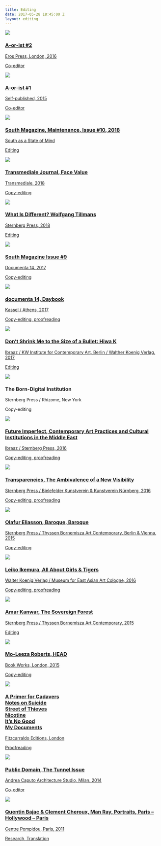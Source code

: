 ```yaml
---
title: Editing
date: 2017-05-28 18:45:00 Z
layout: editing
---
```


<div class="item">
<a href="http://cargocollective.com/aorist/No-2">
	<div class="cover">
		<img src="../assets/img/aorist-2.jpg">
	</div>
	<div class="description">
		<h3>A-or-ist #2</h3>
		<p class="publisher">Eros Press, London, 2016</p>
		<p class="role">Co-editor</p>
	</div>
</a>
</div>

<div class="item">
<a href="http://cargocollective.com/aorist/No-1">
	<div class="cover">
		<img src="../assets/img/aorist-1.jpg">
	</div>
	<div class="description">
		<h3>A-or-ist #1</h3>
		<p class="publisher">Self-published, 2015</p>
		<p class="role">Co-editor</p>
	</div>
</a>
</div>

<div class="item">
	<a href="/uploads/2SOUTHI10-2018.jpg">
		<div class="cover">
			<img src="/uploads/South2.jpg">
		</div>
		<div class="description">
			<h3>South Magazine, Maintenance, Issue #10, 2018</h3>
			<p class="publisher">South as a State of Mind</p>
			<p class="role">Editing</p>
		</div>
	</a>
</div>

<div class="item">
	<a href="https://transmediale.de/content/transmedialejournal-face-value-edition-is-out-now">
		<div class="cover">
			<img src="/uploads/transm.jpeg">
		</div>
		<div class="description">
			<h3>Transmediale Journal, Face Value</h3>
			<p class="publisher">Transmediale, 2018</p>
			<p class="role">Copy-editing</p>
		</div>
	</a>
</div>

<div class="item">
	<a href="http://www.sternberg-press.com/index.php?pageId=1816&bookId=709&l=en">
		<div class="cover">
			<img src="http://www.sternberg-press.com/files/book/709/Jahresring64_Tillmans_What-Is-Different364.jpg">
		</div>
		<div class="description">
			<h3>What Is Different? Wolfgang Tillmans</h3>
			<p class="publisher">Sternberg Press, 2018</p>
			<p class="role">Editing</p>
		</div>
	</a>
</div>

<div class="item">
	<a href="http://www.documenta14.de/en/south/">
		<div class="cover">
			<img src="http://www.biennialfoundation.org/wp-content/uploads/2016/11/SSOM.jpg">
		</div>
		<div class="description">
			<h3>South Magazine Issue #9</h3>
			<p class="publisher">Documenta 14, 2017</p>
			<p class="role">Copy-editing</p>
		</div>
	</a>
</div>

<div class="item">
<a href="http://www.documenta14.de/en/publications/15730/documenta-14-daybook">
	<div class="cover">
		<img src="../assets/img/daybook.jpg">
	</div>
	<div class="description">
		<h3>documenta 14, Daybook</h3>
		<p class="publisher">Kassel / Athens, 2017</p>
		<p class="role">Copy-editing, proofreading</p>
	</div>
</a>
</div>

<div class="item">
<a href="http://www.ibraaz.org/publications/146">
	<div class="cover">
		<img src="../assets/img/hiwa.jpg">
	</div>
	<div class="description">
		<h3>Don’t Shrink Me to the Size of a Bullet: Hiwa K</h3>
		<p class="publisher">Ibraaz / KW Institute for Contemporary Art, Berlin / Walther Koenig Verlag, 2017</p>
		<p class="role">Editing</p>
	</div>
</a>
</div>

<div class="item">
	<div class="cover">
		<img src="../assets/img/born-digital.jpg">
	</div>
	<div class="description">
		<h3>The Born-Digital Institution</h3>
		<p class="publisher">Sternberg Press / Rhizome, New York</p>
		<p class="role">Copy-editing</p>
	</div>
</div>

<div class="item">
<a href="http://www.ibraaz.org/usr/admin/records/documents/161129_strn_futureimperfect_content_2.pdf">
	<div class="cover">
		<img src="../assets/img/Future-Imperfect.jpg">
	</div>
	<div class="description">
		<h3>Future Imperfect, Contemporary Art Practices and Cultural Institutions in the Middle East</h3>
		<p class="publisher">Ibraaz / Sternberg Press,
 2016</p>
		<p class="role">Copy-editing, proofreading</p>
	</div>
</a>
</div>

<div class="item">
<a href="http://www.sternberg-press.com/?pageId=1655">
	<div class="cover">
		<img src="../assets/img/Transparenzen_Transparencies.jpg">
	</div>
	<div class="description">
		<h3>Transparencies, The Ambivalence of a New Visibility</h3>
		<p class="publisher">Sternberg Press / Bielefelder Kunstverein &amp; Kunstverein Nürnberg, 2016</p>
		<p class="role">Copy-editing, proofreading</p>
	</div>
</a>
</div>

<div class="item">
<a href="http://www.sternberg-press.com/index.php?pageId=1637&bookId=530&l=en">
	<div class="cover">
		<img src="../assets/img/Eliasson_Baroque-Baroque.jpg">
	</div>
	<div class="description">
		<h3>Olafur Eliasson, Baroque, Baroque</h3>
		<p class="publisher">Sternberg Press / Thyssen Bornemisza Art Contemporary, Berlin &amp; Vienna, 2015</p>
		<p class="role">Copy-editing</p>
	</div>
</a>
</div>

<div class="item">
<a href="http://www.cornerhousepublications.org/publications/leiko-ikemura-all-about-girls-and-tigers/">
	<div class="cover">
		<img src="../assets/img/leiko-ikemura-all-about-girls-and-tigers.jpg">
	</div>
	<div class="description">
		<h3>Leiko Ikemura, All About Girls &amp; Tigers</h3>
		<p class="publisher">Walter Koenig Verlag / Museum for East Asian Art Cologne, 2016</p>
		<p class="role">Copy-editing, proofreading</p>
	</div>
</a>
</div>

<div class="item">
<a href="http://www.sternberg-press.com/index.php?pageId=1582&l=en&bookId=476&sort=">
	<div class="cover">
		<img src="../assets/img/Kanwar_Sovereign_Forest.jpg">
	</div>
	<div class="description">
		<h3>Amar Kanwar, The Sovereign Forest</h3>
		<p class="publisher">Sternberg Press / Thyssen Bornemisza Art Contemporary, 2015</p>
		<p class="role">Editing</p>
	</div>
</a>
</div>

<div class="item">
<a href="https://www.bookworks.org.uk/node/1872">
	<div class="cover">
		<img src="../assets/img/head.png">
	</div>
	<div class="description">
		<h3>Mo-Leeza Roberts, HEAD</h3>
		<p class="publisher">Book Works, London, 2015</p>
		<p class="role">Copy-editing</p>
	</div>
</a>
</div>

<div class="item">
<a href="https://fitzcarraldoeditions.com/">
	<div class="cover">
		<img src="../assets/img/fitzcaraldo.png">
	</div>
	<div class="description">
		<h3>A Primer for Cadavers<br />Notes on Suicide<br />Street of Thieves<br />Nicotine<br />It’s No Good<br />My Documents</h3>
		<p class="publisher">Fitzcarraldo Editions, London</p>
		<p class="role">Proofreading</p>
	</div>
</a>
</div>

<div class="item">
<a href="http://cargocollective.com/public_domain">
	<div class="cover">
		<img src="../assets/img/public_domain.png">
	</div>
	<div class="description">
		<h3>Public Domain, The Tunnel Issue</h3>
		<p class="publisher">Andrea Caputo Architecture Studio, Milan, 2014</p>
		<p class="role">Co-editor</p>
	</div>
</a>
</div>

<div class="item">
<a href="https://books.google.de/books?id=XRhJYgEACAAJ&dq=Man+Ray:+portraits+:+Paris,+Hollywood,+Paris&hl=en&sa=X&ved=0ahUKEwiGs9STzfzUAhWKIMAKHRduATsQ6AEIJDAA">
	<div class="cover">
		<img src="../assets/img/man_ray.jpg">
	</div>
	<div class="description">
		<h3>Quentin Bajac &amp; Clement Cheroux, Man Ray, Portraits, Paris – Hollywood – Paris</h3>
		<p class="publisher">Centre Pompidou, Paris, 2011</p>
		<p class="role">Research, Translation </p>
	</div>
</a>
</div>